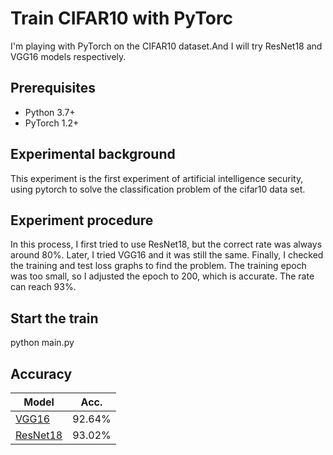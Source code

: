 # Train CIFAR10 with PyTorc
I'm playing with PyTorch on the CIFAR10 dataset.And I will try ResNet18 and VGG16 models respectively.

## Prerequisites
- Python 3.7+
- PyTorch 1.2+

## Experimental background
This experiment is the first experiment of artificial intelligence security, using pytorch to solve the classification problem of the cifar10 data set.

## Experiment procedure
In this process, I first tried to use ResNet18, but the correct rate was always around 80%. Later, I tried VGG16 and it was still the same. Finally, I checked the training and test loss graphs to find the problem. The training epoch was too small, so I adjusted the epoch to 200, which is accurate. The rate can reach 93%.

## Start the train 
python main.py 

## Accuracy
| Model             | Acc.        |
| ----------------- | ----------- |
| [VGG16](https://arxiv.org/abs/1409.1556)              | 92.64%      |
| [ResNet18](https://arxiv.org/abs/1512.03385)          | 93.02%      |
